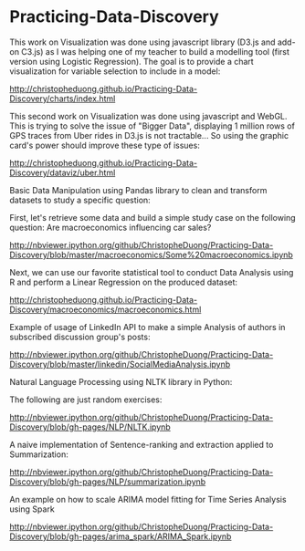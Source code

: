 Practicing-Data-Discovery
=========================

This work on Visualization was done using javascript library (D3.js and add-on C3.js) as I was helping one of my teacher to build a modelling tool (first version using Logistic Regression). The goal is to provide a chart visualization for variable selection to include in a model:

http://christopheduong.github.io/Practicing-Data-Discovery/charts/index.html

This second work on Visualization was done using javascript and WebGL. This is trying to solve the issue of "Bigger Data", displaying 1 million rows of GPS traces from Uber rides in D3.js is not tractable... So using the graphic card's power should improve these type of issues:

http://christopheduong.github.io/Practicing-Data-Discovery/dataviz/uber.html


Basic Data Manipulation using Pandas library to clean and transform datasets to study a specific question: 

First, let's retrieve some data and build a simple study case on the following question: Are macroeconomics influencing car sales?

http://nbviewer.ipython.org/github/ChristopheDuong/Practicing-Data-Discovery/blob/master/macroeconomics/Some%20macroeconomics.ipynb

Next, we can use our favorite statistical tool to conduct Data Analysis using R and perform a Linear Regression on the produced dataset:

http://christopheduong.github.io/Practicing-Data-Discovery/macroeconomics/macroeconomics.html


Example of usage of LinkedIn API to make a simple Analysis of authors in subscribed discussion group's posts:

http://nbviewer.ipython.org/github/ChristopheDuong/Practicing-Data-Discovery/blob/master/linkedin/SocialMediaAnalysis.ipynb

Natural Language Processing using NLTK library in Python:

The following are just random exercises:

http://nbviewer.ipython.org/github/ChristopheDuong/Practicing-Data-Discovery/blob/gh-pages/NLP/NLTK.ipynb

A naive implementation of Sentence-ranking and extraction applied to Summarization:

http://nbviewer.ipython.org/github/ChristopheDuong/Practicing-Data-Discovery/blob/gh-pages/NLP/summarization.ipynb

An example on how to scale ARIMA model fitting for Time Series Analysis using Spark

http://nbviewer.ipython.org/github/ChristopheDuong/Practicing-Data-Discovery/blob/gh-pages/arima_spark/ARIMA_Spark.ipynb
